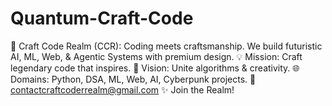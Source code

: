 # Quantum-Craft-Code
🚀 Craft Code Realm (CCR): Coding meets craftsmanship. We build futuristic AI, ML, Web, &amp; Agentic Systems with premium design. 💡 Mission: Craft legendary code that inspires. 🔮 Vision: Unite algorithms &amp; creativity. 🌐 Domains: Python, DSA, ML, Web, AI, Cyberpunk projects. 📩 contactcraftcoderrealm@gmail.com ✨ Join the Realm!
